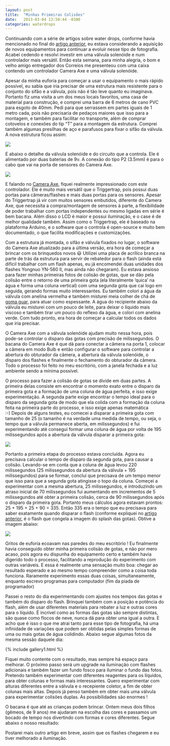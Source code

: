 ```yaml
---
layout: post
title:  "Minhas Primeiras Colisões"
date:   2013-03-04 13:50:44 -0300
categories: waterdrops
---
```

Continuando com a série de artigos sobre water drops, conforme havia mencionado no final do [artigo anterior](https://raulfragoso.github.io/waterdrops/2013-02-07-esculpindo-2/ "Esculpindo a água – parte 2"), eu estava considerando a aquisição de novos equipamentos para continuar a evoluir nesse tipo de fotografia. Acabei cedendo e resolvi investir em uma válvula solenóide e num controlador mais versátil. Então esta semana, para minha alegria, o bom e velho amigo entregador dos Correios me presenteou com uma caixa contendo um controlador Camera Axe e uma válvula solenóide.

Apesar da minha euforia para começar a usar o equipamento o mais rápido possível, eu sabia que iria precisar de uma estrutura mais resistente para o conjunto do sifão e a válvula, pois não é tão leve quanto eu imaginava. Portanto fiz uma visita a um dos meus locais favoritos, uma casa de material para construção, e comprei uma barra de 6 metros de cano PVC para esgoto de 40mm. Pedi para que serrassem em partes iguais de 1 metro cada, pois não precisaria de pedaços maiores que isso para a montagem, e também para facilitar no transporte, além de comprar cotovelos e conexões do tip “T” para a montagem da estrutura. Comprei também algumas presilhas de aço e parafusos para fixar o sifão da válvula. A nova estrutura ficou assim:

![](https://lh6.googleusercontent.com/-qUSa5hEV02I/UTPlsmYADUI/AAAAAAAAEMg/DnPlqyPWzB4/s800/ca1.jpg)

E abaixo o detalhe da válvula solenóide e do circuito que a controla. Ele é alimentado por duas baterias de 9v. A conexão do tipo P2 (3.5mm) é para o cabo que vai na porta de sensores do Camera Axe.

![](https://lh4.googleusercontent.com/-vp5FyvMNf_I/UTQTg2noHAI/AAAAAAAAENI/669xgW5npYw/s800/IMG_5680.jpg)

E falando no [Camera Axe](http://www.cameraaxe.com/ "Camera Axe"), fiquei realmente impressionado com este controlador. Ele é muito mais versátil que o Triggertrap, pois possui duas portas para câmeras/flashes e mais duas portas para os sensores. Apesar do Triggertrap já vir com muitos sensores embutidos, diferente do Camera Axe, que necessita a compra/montagem de sensores à parte, a flexibilidade de poder trabalhar com portas independentes ou mesmo ligadas em série é bem bacana. Além disso o LCD é maior e possui iluminação, e o case é de melhor qualidade também. Assim como o Triggertrap, ele é baseado na plataforma Arduino, e o software que o controla é open-source e muito bem documentado, o que facilita modificações e customizações.

Com a estrutura já montada, o sifão e válvula fixados no lugar, o software do Camera Axe atualizado para a última versão, era hora de começar a brincar com os brinquedos novos :smiley:  Utilizei uma placa de acrílico branca na parte de trás da estrutura para servir de rebatedor para o flash (ainda está difícil trabalhar com um flash apenas, eu já encomendei duas unidades dos flashes Yongnuo YN-560 II, mas ainda não chegaram). Eu estava ansioso para fazer minhas primeiras fotos de colisão de gotas, que se dão pela colisão entre o retorno de uma primeira gota (ela literalmente ‘quica’ na água e forma uma coluna vertical) com uma segunda gota que cai logo em seguida, gerando formas muito interessantes. Eu também colori a água da válvula com anelina vermelha e também misturei meia colher de chá de [goma guar](http://pt.wikipedia.org/wiki/Goma_guar), para atuar como espessante. A água do recipiente abaixo da válvula eu misturei com um pouco de leite, para deixar o líquido mais viscoso e também tirar um pouco do reflexo da água, e colori com anelina verde. Com tudo pronto, era hora de começar a calcular todos os dados que iria precisar.

O Camera Axe com a válvula solenóide ajudam muito nessa hora, pois pode-se controlar o disparo das gotas com precisão de milissegundos. O bacana do Camera Axe é que dá para conectar a câmera na porta 1, colocar a câmera em modo Bulb e então configurar o software para controlar a abertura do obturador da câmera, a abertura da válvula solenóide, o disparo dos flashes e finalmente o fechamento do obturador da câmera. Todo o processo foi feito no meu escritório, com a janela fechada e a luz ambiente sendo a mínima possível.

O processo para fazer a colisão de gotas se divide em duas partes. A primeira delas consiste em encontrar o momento exato entre o disparo da primeira gota e a formação de uma coluna de água perfeita, e isso exige experimentação. A segunda parte exige encontrar o tempo ideal para o disparo da segunda gota de modo que ela colida com a formação da coluna feita na primeira parte do processo, e isso exige apenas matemática :-)&nbsp;Depois de alguns testes, eu comecei a disparar a primeira gota com tamanho de 25 (o tamanho é na verdade uma medida de tempo, ou seja, o tempo que a válvula permanece aberta, em milissegundos) e fui experimentando até consegui formar uma coluna de água por volta de 195 milissegundos após a abertura da válvula disparar a primeira gota:

![](https://lh6.googleusercontent.com/-6xaKt38rTc8/UTS1gi8zIdI/AAAAAAAAENc/xovhRSLag6Q/s800/IMG_4626.jpg)

Portanto a primeira etapa do processo estava concluída. Agora eu precisava calcular o tempo de disparo da segunda gota, para causar a colisão. Levando-se em conta que a coluna de água levou 220 milissegundos (25 milissegundos da abertura da válvula + 195 milissegundos) para se formar, concluí que precisava de um tempo menor que isso para que a segunda gota atingisse o topo da coluna. Começei a experimentar com a mesma abertura, 25 milissegundos, e introduzindo um atraso inicial de 70 milissegundos fui aumentando em incrementos de 5 milissegundos até obter a primeira colisão, cerca de 90 milissegundos após o disparo da primeira gota. Portanto meus cálculos agora estavam prontos: 25 + 195 + 25 + 90 = 335\. Então 335 era o tempo que eu precisava para saber exatamente quando disparar o flash (conforme expliquei no [artigo anterior](http://raulfragoso.com/blog/esculpindo-a-agua-parte-2/ "Esculpindo a água – parte 2"), é o flash que congela a imagem do splash das gotas). Obtive a imagem abaixo:

![](https://lh6.googleusercontent.com/-M2tAYPv0ohE/UTTQ8dmwS_I/AAAAAAAAENs/8ejTldVRqAk/s800/IMG_4650.jpg)

Gritos de euforia ecoavam nas paredes do meu escritório ! Eu finalmente havia conseguido obter minha primeira colisão de gotas, e não por mero acaso, pois agora eu dispunha do equipamento certo e também havia digerido todo o processo, facilitando a reprodução do experimento com outras variáveis. E essa é realmente uma sensação muito boa: chegar ao resultado esperado e ao mesmo tempo compreender como a coisa toda funciona. Raramente experimento essas duas coisas, simultaneamente, enquanto escrevo programas para computador (fim da piada de programador)

Passei o resto do dia experimentando com ajustes nos tempos das gotas e também do disparo do flash. Brinquei também com a posição e potência do flash, além de usar diferentes materiais para rebater a luz e outras cores para o líquido. É incrível como as formas das gotas são sempre distintas, são quase como flocos de neve, nunca dá para obter uma igual a outra. E acho que é isso o que me atrai tanto para esse tipo de fotografia, há uma infinidade de variações que podem ser obtidas pelas simples formas de uma ou mais gotas de água colidindo. Abaixo segue algumas fotos da mesma sessão daquele dia:

{% include gallery1.html %}


Fiquei muito contente com o resultado, mas sempre há espaço para melhorar. O próximo passo será um upgrade na iluminação com flashes adicionais e também fazer um fundo fosco para iluminar o fundo das fotos. Pretendo também experimentar com diferentes reagentes para os líquidos, para obter colunas e formas mais interessantes. Quero experimentar com alturas diferentes entre a válvula e o recepiente coletor, a fim de obter colunas mais altas. Depois já penso também em obter mais uma válvula para experimentar colisões duplas. As possibilidades são enormes !

O bacana é que até as crianças podem brincar. Ontem meus dois filhos (gêmeos, de 9 anos) me ajudaram na escolha das cores e passamos um bocado de tempo nos divertindo com formas e cores diferentes. Segue abaixo o nosso resultado:


Postarei mais outro artigo em breve, assim que os flashes chegarem e eu tiver melhorado a iluminação.
